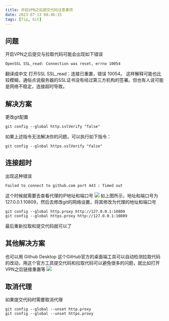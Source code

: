 ```yaml
---
title: 开启VPN之后提交代码注意事项
date: 2023-07-13 08:46:15
tags: [Tip, Git]
---
```

## 问题
开启VPN之后提交与拉取代码可能会出现如下错误
```
OpenSSL SSL_read: Connection was reset, errno 10054
```
翻译成中文 打开SSL SSL_read：连接已重置，错误 10054。
这样解释可能也比较模糊，通俗点说服务器的SSL证书没有经过第三方机构的签署。但也有人说可能是网络不稳定，连接超时导致。
## 解决方案
更改git配置
```
git config --global http.sslVerify "false"
```
如果上述指令无法解决你的问题，可以执行如下指令：
```
git config --global https.sslVerify "false"
```
## 连接超时
出现这种错误
```
Failed to connect to github.com port 443 : Timed out
```
这个时候就需要去查看代理的IP地址和端口号
![](https://my-pic-base.oss-cn-beijing.aliyuncs.com/undefinedblog-vpn-1.jpg)
如上图所示，地址和端口号为127.0.0.1:10809，然后去修改git的网络设置，将其修改为代理的地址和端口号
```
git config --global http.proxy http://127.0.0.1:10809 
git config --global https.proxy http://127.0.0.1:10809
```
最后重新拉取和提交代码就可以了

## 其他解决方案
也可以用 Github Desktop 这个GitHub官方的桌面端工具可以自动检测拉取代码的改动，用这个官方工具提交代码和拉取代码可以避免很多的问题，就比如打开VPN之后链接重置等
![](https://my-pic-base.oss-cn-beijing.aliyuncs.com/undefined2.jpg)

## 取消代理
如果提交代码时需要取消代理
```
git config --global --unset http.proxy
git config --global --unset https.proxy
```
